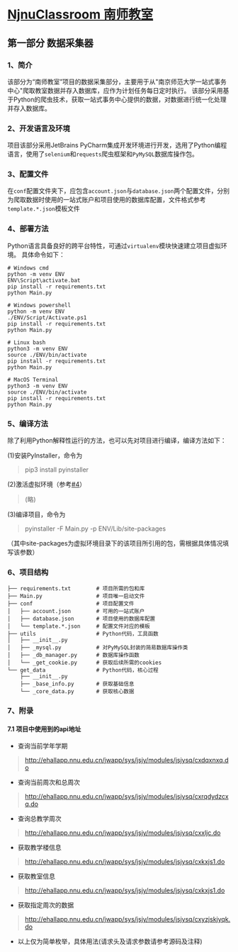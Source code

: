 # [NjnuClassroom 南师教室](../README.md)
## 第一部分 数据采集器


### 1、简介
该部分为“南师教室”项目的数据采集部分，主要用于从"南京师范大学一站式事务中心"爬取教室数据并存入数据库，应作为计划任务每日定时执行。
该部分采用基于Python的爬虫技术，获取一站式事务中心提供的数据，对数据进行统一化处理并存入数据库。


### 2、开发语言及环境
项目该部分采用JetBrains PyCharm集成开发环境进行开发，选用了Python编程语言，使用了`selenium`和`requests`爬虫框架和`PyMySQL`数据库操作包。


### 3、配置文件
在`conf`配置文件夹下，应包含`account.json`与`database.json`两个配置文件，分别为爬取数据时使用的一站式账户和项目使用的数据库配置，文件格式参考`template.*.json`模板文件


### 4、部署方法
Python语言具备良好的跨平台特性，可通过`virtualenv`模块快速建立项目虚拟环境。
具体命令如下：
```
# Windows cmd
python -m venv ENV
ENV\Script\activate.bat
pip install -r requirements.txt
python Main.py

# Windows powershell
python -m venv ENV
./ENV/Script/Activate.ps1
pip install -r requirements.txt
python Main.py

# Linux bash
python3 -m venv ENV
source ./ENV/bin/activate
pip install -r requirements.txt
python Main.py

# MacOS Terminal
python3 -m venv ENV
source ./ENV/bin/activate
pip install -r requirements.txt
python Main.py
```


### 5、编译方法
除了利用Python解释性运行的方法，也可以先对项目进行编译，编译方法如下：

(1)安装PyInstaller，命令为
> pip3 install pyinstaller

(2)激活虚拟环境（参考[#4](#4部署方法)）
> (略)

(3)编译项目，命令为
> pyinstaller -F Main.py -p ENV/Lib/site-packages

（其中site-packages为虚拟环境目录下的该项目所引用的包，需根据具体情况填写该参数）


### 6、项目结构
```
├── requirements.txt        # 项目所需的包和库
├── Main.py                 # 项目唯一启动文件
├── conf                    # 项目配置文件
│   ├── account.json        # 可用的一站式账户
│   ├── database.json       # 项目使用的数据库配置
│   └── template.*.json     # 配置文件对应的模板
├── utils                   # Python代码，工具函数
│   ├── __init__.py
│   ├── _mysql.py           # 对PyMySQL封装的简易数据库操作类
│   ├── _db_manager.py      # 数据库操作函数
│   └── _get_cookie.py      # 获取后续所需的cookies
└── get_data                # Python代码，核心过程
    ├── __init__.py
    ├── _base_info.py       # 获取基础信息
    └── _core_data.py       # 获取核心数据
```


### 7、附录
#### 7.1 项目中使用到的api地址
- 查询当前学年学期
> http://ehallapp.nnu.edu.cn/jwapp/sys/jsjy/modules/jsjysq/cxdqxnxq.do
- 查询当前周次和总周次
> http://ehallapp.nnu.edu.cn/jwapp/sys/jsjy/modules/jsjysq/cxrqdydzcxq.do
- 查询总教学周次
> http://ehallapp.nnu.edu.cn/jwapp/sys/jsjy/modules/jsjysq/cxxljc.do
- 获取教学楼信息
> http://ehallapp.nnu.edu.cn/jwapp/sys/jsjy/modules/jsjysq/cxkxjs1.do
- 获取教室信息
> http://ehallapp.nnu.edu.cn/jwapp/sys/jsjy/modules/jsjysq/cxkxjs1.do
- 获取指定周次的数据
> http://ehallapp.nnu.edu.cn/jwapp/sys/jsjy/modules/jsjysq/cxyzjskjyqk.do
* 以上仅为简单枚举，具体用法(请求头及请求参数请参考源码及注释)
